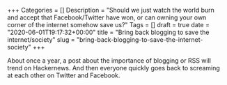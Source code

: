 +++
Categories = []
Description = "Should we just watch the world burn and accept that Facebook/Twitter have won, or can owning your own corner of the internet somehow save us?"
Tags = []
draft = true
date = "2020-06-01T19:17:32+00:00"
title = "Bring back blogging to save the internet/society"
slug = "bring-back-blogging-to-save-the-internet-society"
+++

About once a year, a post about the importance of blogging or RSS will trend on Hackernews. And then everyone quickly goes back to screaming at each other on Twitter and Facebook.

